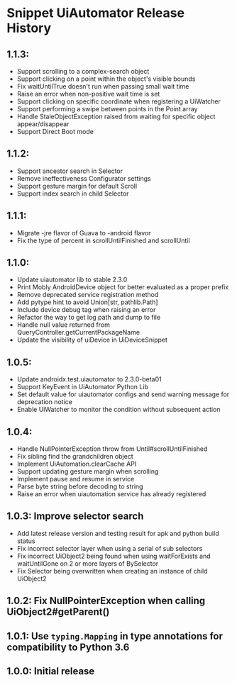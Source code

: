 # Snippet UiAutomator Release History

## 1.1.3:
* Support scrolling to a complex-search object
* Support clicking on a point within the object's visible bounds
* Fix waitUntilTrue doesn't run when passing small wait time
* Raise an error when non-positive wait time is set
* Support clicking on specific coordinate when registering a UiWatcher
* Support performing a swipe between points in the Point array
* Handle StaleObjectException raised from waiting for specific object appear/disappear
* Support Direct Boot mode

## 1.1.2:
* Support ancestor search in Selector
* Remove ineffectiveness Configurator settings
* Support gesture margin for default Scroll
* Support index search in child Selector

## 1.1.1:
* Migrate -jre flavor of Guava to -android flavor
* Fix the type of percent in scrollUntilFinished and scrollUntil

## 1.1.0:
* Update uiautomator lib to stable 2.3.0
* Print Mobly AndroidDevice object for better evaluated as a proper prefix
* Remove deprecated service registration method
* Add pytype hint to avoid Union[str, pathlib.Path]
* Include device debug tag when raising an error
* Refactor the way to get log path and dump to file
* Handle null value returned from QueryController.getCurrentPackageName
* Update the visibility of uiDevice in UiDeviceSnippet

## 1.0.5:

* Update androidx.test.uiautomator to 2.3.0-beta01
* Support KeyEvent in UiAutomator Python Lib
* Set default value for uiautomator configs and send warning message for deprecation notice
* Enable UiWatcher to monitor the condition without subsequent action

## 1.0.4:

* Handle NullPointerException throw from Until#scrollUntilFinished
* Fix sibling find the grandchildren object
* Implement UiAutomation.clearCache API
* Support updating gesture margin when scrolling
* Implement pause and resume in service
* Parse byte string before decoding to string
* Raise an error when uiautomation service has already registered

## 1.0.3: Improve selector search

* Add latest release version and testing result for apk and python build status
* Fix incorrect selector layer when using a serial of sub selectors
* Fix incorrect UiObject2 being found when using waitForExists and waitUntilGone on 2 or more layers of BySelector
* Fix Selector being overwritten when creating an instance of child UiObject2

## 1.0.2: Fix NullPointerException when calling UiObject2#getParent()

## 1.0.1: Use `typing.Mapping` in type annotations for compatibility to Python 3.6

## 1.0.0: Initial release
